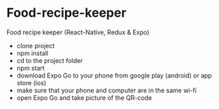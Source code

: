 # Food-recipe-keeper
Food recipe keeper (React-Native, Redux &amp; Expo)

- clone project
- npm install
- cd to the project folder
- npm start
- download Expo Go to your phone from google play (android) or app store (ios)
- make sure that your phone and computer are in the same wi-fi
- open Expo Go and take picture of the QR-code
